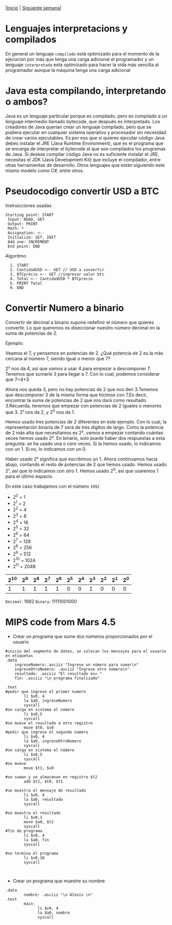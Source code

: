 |[Inicio](./README.md) |
[Siguiente semana](/week02/README.md)|


# Lenguajes interpretacions y compilados
En general un lenguaje `compilado` está optimizado para el momento de la ejecución por más que tenga una carga adicional el programador 
y un lenguaje `interpretado` esta optimizado para hacer la vida más sencilla al programador aunque la máquina tenga una carga adicional
# Java esta compilando, interpretando o ambos?
Java es un lenguaje particular porque es compilado, pero es compilado a un lenguaje intermedio llamado bytecode, que después es interpretado. 
Los creadores de Java querían crear un lenguaje compilado, pero que se pudiera ejecutar en cualquier sistema operativo y procesador sin necesidad de crear varios ejecutables.
Es por eso que si quieres ejecutar código Java debes instalar el JRE (Java Runtime Environment), que es el programa que se encarga de interpretar el bytecode al que son compilados los programas de Java.
Si deseas compilar código Java no es suficiente instalar el JRE, necesitas el JDK (Java Development Kit) que incluye el compilador, entre otras herramientas de desarrollo.
Otros lenguajes que están siguiendo este mismo modelo como C#, entre otros.

# Pseudocodigo convertir USD a BTC
Instruicciones usadas
```
Starting point: START
 Input: READ, GET
 Output: PRINT
 Math: *
 Assignation: <--
 Initialize: SET, INIT
 Add one: INCREMENT
 End point: END
```
Algoritmo
```
  1. START
  2. CantidadUSD <-- GET // USD a convertir
  3. BTCprecio <-- GET //ingresar valor btc
  4. Total <-- CantidadUSD * BTCprecio 
  5. PRINT Total
  9. END
```
# Convertir Numero a binario
Convertir de decimal a binario supone redefinir el número que quieres convertir. Lo que queremos es diseccionar nuestro número decimal en la suma de potencias de 2.

Ejemplo: 

Veamos el 7, y pensemos en potencias de 2. ¿Qué potencia de 2 es la más cercana al número 7, siendo igual o menor que 7?

2² nos da 4, así que vamos a usar 4 para empezar a descomponer 7. Tenemos que sumarle 3 para llegar a 7.  Con lo cual, podemos considerar que 7=4+3.

Ahora nos queda 3, pero no hay potencias de 2 que nos den 3.Tenemos que descomponer 3 de la misma forma que hicimos con 7.Es decir, encontrar la suma de potencias de 2 que nos dará como resultado 3.Recuerda, tenemos que empezar con potencias de 2 iguales o menores que 3.  2¹ nos da 2, y 2<sup>0</sup> nos da 1.

Hemos usado tres potencias de 2 diferentes en este ejemplo.  Con lo cual, la representación binaria de 7 será de tres dígitos de largo.  Como la potencia de 2 más alta que necesitamos es 2², vamos a empezar contando cuántas veces hemos usado 2².  En binario, solo puede haber dos respuestas a esta pregunta: se ha usado una o cero veces. Si la hemos usado, lo indicamos con un 1.  Si no, lo indicamos con un 0.

Haber usado 2² significa que escribimos un 1.  Ahora continuamos hacia abajo, contando el resto de potencias de 2 que hemos usado.  Hemos usado 2¹, así que lo indicamos con otro 1. Hemos usado 2<sup>0</sup>, así que usaremos 1 para el último espacio.

En este caso trabajamos con el número `1992`
- 2<sup>0</sup> = 1
- 2<sup>1</sup> = 2
- 2<sup>2</sup> = 4
- 2<sup>3</sup> = 8
- 2<sup>4</sup> = 16
- 2<sup>5</sup> = 32
- 2<sup>6</sup> = 64
- 2<sup>7</sup> = 128
- 2<sup>8</sup> = 256
- 2<sup>9</sup> = 512
- 2<sup>10</sup> = 1024
- 2<sup>11</sup> = 2048



|2<sup>10</sup> |2<sup>9</sup> |2<sup>8</sup> |2<sup>7</sup> |2<sup>6</sup> |2<sup>5</sup> |2<sup>4</sup> |2<sup>3</sup>| 2<sup>2</sup> |2<sup>1</sup> |2<sup>0</sup> |
|-|-|-|-|-|-|-|-|-|-|-|
|1|1|1|1|1|0|0|1|0|0|0


`Decimal`: 1992
`Binary`: 11111001000

# MIPS code from Mars 4.5


- Crear un programa que sume dos números proporcionados por el usuario

```
#inicio del segmento de datos, se colocan los mensajes para el usuario en etiquetas
.data 
	ingreseNumero:.asciiz "Ingrese un número para sumar\n"
	ingreseOtroNumero: .asciiz "Ingrese otro número\n"
	resultado: .asciiz "El resultado es= "
	fin: .asciiz "\n programa finalizado"

.text 
#pedir que ingrese el primer numero
        li $v0, 4
        la $a0, ingreseNumero
        syscall
#se carga en sistema el número
        li $v0,5
        syscall
#se mueve el resultado a otro registro
        move $t0, $v0
#pedir que ingrese el segundo numero
        li $v0, 4
        la $a0, ingreseOtroNumero
        syscall
#se carga en sistema el número
        li $v0,5
        syscall
#se mueve 
        move $t1, $v0

#se suman y se almacenan en registro $t2
        add $t2, $t0, $t1

#se muestra el mensaje de resultado
        li $v0, 4
        la $a0, resultado
        syscall

#se muestra el resultado
        li $v0,1
        move $a0, $t2
        syscall
#fin de programa
        li $v0, 4
        la $a0, fin
        syscall

#se termina el programa
        li $v0,10
        syscall



```





- Crear un programa que muestre su nombre

```
.data
        nombre: .asciiz "\n Alexis \n"
.text
        main:
              li $v0, 4
              la $a0, nombre
              syscall
```